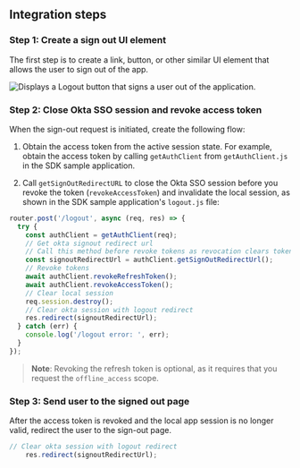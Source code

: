 ## Integration steps

### Step 1: Create a sign out UI element

The first step is to create a link, button, or other similar UI element that allows the user to sign out of the app.

<div class="common-image-format">

![Displays a Logout button that signs a user out of the application.](/img/oie-embedded-sdk/oie-embedded-sdk-use-case-simple-sign-out-link-nodejs.png)

</div>

### Step 2: Close Okta SSO session and revoke access token

When the sign-out request is initiated, create the following flow:

1. Obtain the access token from the active session state. For example, obtain the access token by calling `getAuthClient` from `getAuthClient.js` in the SDK sample application.

1. Call `getSignOutRedirectURL` to close the Okta SSO session before you revoke the token (`revokeAccessToken`) and invalidate the local session, as shown in the SDK sample application's `logout.js` file:

```JavaScript
router.post('/logout', async (req, res) => {
  try {
    const authClient = getAuthClient(req);
    // Get okta signout redirect url
    // Call this method before revoke tokens as revocation clears tokens in storage
    const signoutRedirectUrl = authClient.getSignOutRedirectUrl();
    // Revoke tokens
    await authClient.revokeRefreshToken();
    await authClient.revokeAccessToken();
    // Clear local session
    req.session.destroy();
    // Clear okta session with logout redirect
    res.redirect(signoutRedirectUrl);
  } catch (err) {
    console.log('/logout error: ', err);
  }
});
```

>**Note**: Revoking the refresh token is optional, as it requires that you request the `offline_access` scope.

### Step 3: Send user to the signed out page

After the access token is revoked and the local app session is no longer valid, redirect the user to the sign-out page.

```JavaScript
// Clear okta session with logout redirect
    res.redirect(signoutRedirectUrl);
```

